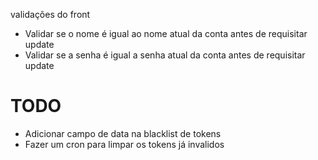 

validações do front

- Validar se o nome é igual ao nome atual da conta antes de requisitar update
- Validar se a senha é igual a senha atual da conta antes de requisitar update


# TODO
- Adicionar campo de data na blacklist de tokens
- Fazer um cron para limpar os tokens já invalidos